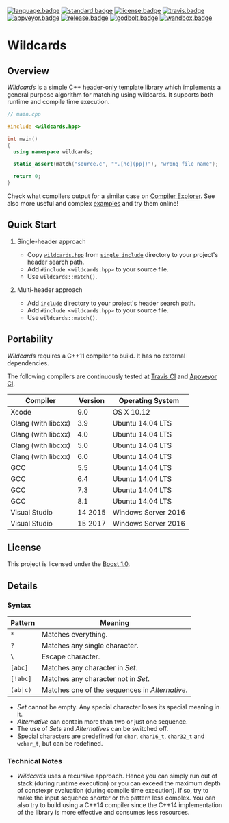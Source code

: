 [![language.badge]][language.url] [![standard.badge]][standard.url] [![license.badge]][license.url] [![travis.badge]][travis.url] [![appveyor.badge]][appveyor.url] [![release.badge]][release.url] [![godbolt.badge]][godbolt.url] [![wandbox.badge]][wandbox.url]

# Wildcards

## Overview

*Wildcards* is a simple C++ header-only template library which implements
a general purpose algorithm for matching using wildcards. It supports both
runtime and compile time execution.

```C++
// main.cpp

#include <wildcards.hpp>

int main()
{
  using namespace wildcards;

  static_assert(match("source.c", "*.[hc](pp|)"), "wrong file name");

  return 0;
}
```

Check what compilers output for a similar case on
[Compiler Explorer][godbolt.url]. See also more useful and complex
[examples](example) and try them online!

## Quick Start

1. Single-header approach
   * Copy [`wildcards.hpp`](single_include/wildcards.hpp) from
     [`single_include`](single_include) directory to your project's header
     search path.
   * Add `#include <wildcards.hpp>` to your source file.
   * Use `wildcards::match()`.

2. Multi-header approach
   * Add [`include`](include) directory to your project's header search path.
   * Add `#include <wildcards.hpp>` to your source file.
   * Use `wildcards::match()`.

## Portability

*Wildcards* requires a C++11 compiler to build. It has no external dependencies.

The following compilers are continuously tested at [Travis CI][travis.url]
and [Appveyor CI][appveyor.url].

| Compiler            | Version | Operating System    |
|---------------------|---------|---------------------|
| Xcode               | 9.0     | OS X 10.12          |
| Clang (with libcxx) | 3.9     | Ubuntu 14.04 LTS    |
| Clang (with libcxx) | 4.0     | Ubuntu 14.04 LTS    |
| Clang (with libcxx) | 5.0     | Ubuntu 14.04 LTS    |
| Clang (with libcxx) | 6.0     | Ubuntu 14.04 LTS    |
| GCC                 | 5.5     | Ubuntu 14.04 LTS    |
| GCC                 | 6.4     | Ubuntu 14.04 LTS    |
| GCC                 | 7.3     | Ubuntu 14.04 LTS    |
| GCC                 | 8.1     | Ubuntu 14.04 LTS    |
| Visual Studio       | 14 2015 | Windows Server 2016 |
| Visual Studio       | 15 2017 | Windows Server 2016 |

## License

This project is licensed under the [Boost 1.0][license.url].

## Details

### Syntax

| Pattern   | Meaning                                        |
| --------- | ---------------------------------------------- |
| `*`       | Matches everything.                            |
| `?`       | Matches any single character.                  |
| `\`       | Escape character.                              |
| `[abc]`   | Matches any character in *Set*.                |
| `[!abc]`  | Matches any character not in *Set*.            |
| `(ab\|c)` | Matches one of the sequences in *Alternative*. |

* *Set* cannot be empty. Any special character loses its special meaning in it.
* *Alternative* can contain more than two or just one sequence.
* The use of *Sets* and *Alternatives* can be switched off.
* Special characters are predefined for `char`, `char16_t`, `char32_t`
  and `wchar_t`, but can be redefined.

### Technical Notes

* *Wildcards* uses a recursive approach. Hence you can simply run out of stack
(during runtime execution) or you can exceed the maximum depth of constexpr
evaluation (during compile time execution). If so, try to make the input
sequence shorter or the pattern less complex. You can also try to build using
a C++14 compiler since the C++14 implementation of the library is more effective
and consumes less resources.

[language.url]:   https://isocpp.org/
[language.badge]: https://img.shields.io/badge/language-C++-blue.svg

[standard.url]:   https://en.wikipedia.org/wiki/C%2B%2B#Standardization
[standard.badge]: https://img.shields.io/badge/C%2B%2B-11%2F14%2F17-blue.svg

[license.url]:     http://www.boost.org/LICENSE_1_0.txt
[license.badge]:  https://img.shields.io/badge/license-Boost%201.0-blue.svg

[travis.url]:     https://travis-ci.org/zemasoft/wildcards
[travis.badge]:   https://travis-ci.org/zemasoft/wildcards.svg?branch=master

[appveyor.url]:   https://ci.appveyor.com/project/zemasoft/wildcards
[appveyor.badge]: https://ci.appveyor.com/api/projects/status/github/zemasoft/wildcards?svg=true&branch=master

[release.url]:    https://github.com/zemasoft/wildcards/releases
[release.badge]:  https://img.shields.io/github/release/zemasoft/wildcards.svg

[godbolt.url]:    https://godbolt.org/z/rGi5c2
[godbolt.badge]:  https://img.shields.io/badge/try%20it-on%20godbolt-blue.svg

[wandbox.url]:    https://github.com/zemasoft/wildcards/tree/master/example
[wandbox.badge]:  https://img.shields.io/badge/try%20it-on%20wandbox-blue.svg
